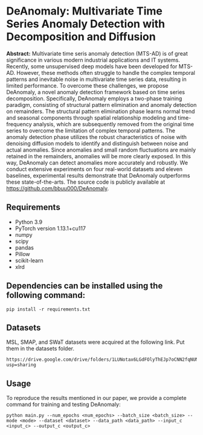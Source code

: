# DeAnomaly: Multivariate Time Series Anomaly Detection with Decomposition and Diffusion

**Abstract:** Multivariate time seris anomaly detection (MTS-AD) is of great significance in various modern industrial applications and IT systems. Recently, some unsupervised deep models have been developed for MTS-AD. However, these methods often struggle to handle the complex temporal patterns and inevitable noise in multivariate time series data, resulting in limited performance. To overcome these challenges, we propose DeAnomaly, a novel anomaly detection framework based on time series decomposition. Specifically, DeAnomaly employs a two-phase training paradigm, consisting of structural pattern elimination and anomaly detection on remainders. The structural pattern elimination phase learns normal trend and seasonal components through spatial relationship modeling and time-frequency analysis, which are subsequently removed from the original time series to overcome the limitation of complex temporal patterns. The anomaly detection phase utilizes the robust characteristics of noise with denoising diffusion models to identify and distinguish between noise and actual anomalies. Since anomalies and small random fluctuations are mainly retained in the remainders, anomalies will be more clearly exposed. In this way, DeAnomaly can detect anomalies more accurately and robustly. We conduct extensive experiments on four real-world datasets and eleven baselines, experimental results demonstrate that DeAnomaly outperforms these state-of-the-arts.  The source code is publicly available at https://github.com/bbuu000/DeAnomaly.

## Requirements

- Python 3.9
- PyTorch version 1.13.1+cu117
- numpy
- scipy
- pandas
- Pillow
- scikit-learn
- xlrd

## Dependencies can be installed using the following command:

```
pip install -r requirements.txt
```

## Datasets

MSL, SMAP, and SWaT datasets were acquired at the following link. Put them in the datasets folder.

```
https://drive.google.com/drive/folders/1LUNotax6LGdFOlyThEJp7oCNN2fqNUNt?usp=sharing
```

## Usage

To reproduce the results mentioned in our paper, we provide a complete command for training and testing DeAnomaly:

```
python main.py --num_epochs <num_epochs> --batch_size <batch_size> --mode <mode> --dataset <dataset> --data_path <data_path> --input_c <input_c> --output_c <output_c>
```

